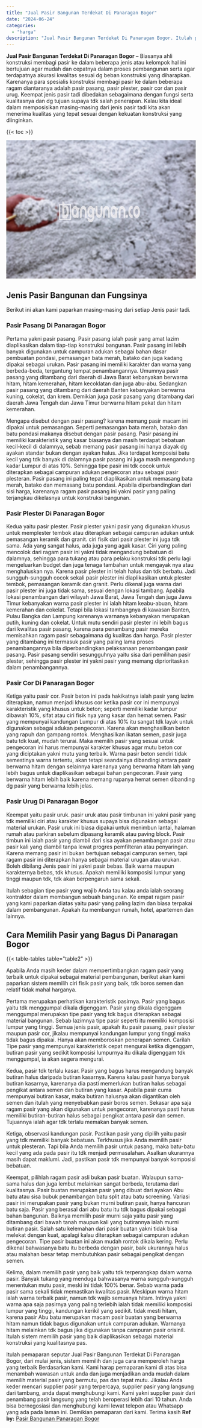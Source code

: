 ```yaml
---
title: "Jual Pasir Bangunan Terdekat Di Panaragan Bogor"
date: "2024-06-24"
categories: 
  - "harga"
description: "Jual Pasir Bangunan Terdekat Di Panaragan Bogor. Itulah pemaparan seputar Jual Pasir Bangunan Terdekat Di Panaragan Bogor, dari mulai jenis, sistem memilih d..."
---
```


**Jual Pasir Bangunan Terdekat Di Panaragan Bogor** – Biasanya ahli konstruksi membagi pasir ke dalam beberapa jenis atau kelompok hal ini bertujuan agar mudah dan cepatnya dalam proses pembangunan serta agar terdapatnya akurasi kwalitas sesuai dg beban konstruksi yang diharapkan. Karenanya para spesialis konstruksi membagi pasir ke dalam beberapa ragam diantaranya adalah pasir pasang, pasir plester, pasir cor dan pasir urug. Keempat jenis pasir tadi dibedakan sebagaimana dengan fungsi serta kualitasnya dan dg tujuan supaya tdk salah penerapan. Kalau kita ideal dalam memposisikan masing-masing dari jenis pasir tadi kita akan menerima kualitas yang tepat sesuai dengan kekuatan konstruksi yang diinginkan.

{{< toc >}}

![Jual Pasir Bangunan Terdekat Di Panaragan Bogor](/images/jual-pasir-bangunan-64.png)

## Jenis Pasir Bangunan dan Fungsinya

Berikut ini akan kami paparkan masing-masing dari setiap Jenis pasir tadi.

### Pasir Pasang Di Panaragan Bogor

Pertama yakni pasir pasang. Pasir pasang ialah pasir yang amat lazim diaplikasikan dalam tiap-tiap konstruksi bangunan. Pasir pasang ini lebih banyak digunakan untuk campuran adukan sebagai bahan dasar pembuatan pondasi, pemasangan bata merah, batako dan juga kadang dipakai sebagai urukan. Pasir pasang ini memiliki karakter dan warna yang berbeda-beda, tergantung tempat penambangannya. Umumnya pasir pasang yang ditambang dari daerah di Jawa Barat kebanyakan berwarna hitam, hitam kemerahan, hitam kecoklatan dan juga abu-abu. Sedangkan pasir pasang yang ditambang dari daerah Banten kebanyakan berwarna kuning, cokelat, dan krem. Demikian juga pasir pasang yang ditambang dari daerah Jawa Tengah dan Jawa Timur berwarna hitam pekat dan hitam kemerahan.

Mengapa disebut dengan pasir pasang? karena memang pasir macam ini dipakai untuk pemasangan. Seperti pemasangan bata merah, batako dan batu pondasi makanya disebut dengan pasir pasang. Pasir pasang ini memiliki karakteristik yang kasar biasanya dan masih terdapat bebatuan kecil-kecil di dalamnya, sebab memang pasir pasang ini hanya diayak dg ayakan standar bukan dengan ayakan halus. Jika terdapat komposisi batu kecil yang tdk banyak di dalamnya pasir pasang ini juga masih mengandung kadar Lumpur di atas 10%. Sehingga tipe pasir ini tdk cocok untuk diterapkan sebagai campuran adukan pengecoran atau sebagai pasir plesteran. Pasir pasang ini paling tepat diaplikasikan untuk memasang bata merah, batako dan memasang batu pondasi. Apabila diperbandingkan dari sisi harga, karenanya ragam pasir pasang ini yakni pasir yang paling terjangkau dikelasnya untuk konstruksi bangunan.

### Pasir Plester Di Panaragan Bogor

Kedua yaitu pasir plester. Pasir plester yakni pasir yang digunakan khusus untuk memplester tembok atau diterapkan sebagai campuran adukan untuk pemasangan keramik dan granit. ciri fisik dari pasir plester ini juga tdk sama. Ada yang sangat halus, ada juga yang agak kasar. Ciri yang paling mencolok dari ragam pasir ini yakni tidak mengandung bebatuan di dalamnya, sehingga para tukang atau para pelaku konstruksi tdk perlu lagi mengeluarkan budget dan juga tenaga tambahan untuk mengayak nya atau menghaluskan nya. Karena pasir plester ini telah halus dan tdk berbatu. Jadi sungguh-sungguh cocok sekali pasir plester ini diaplikasikan untuk plester tembok, pemasangan keramik dan granit. Perlu dikenal juga warna dari pasir plester ini juga tidak sama, sesuai dengan lokasi tambang. Apabila lokasi penambangan dari wilayah Jawa Barat, Jawa Tengah dan juga Jawa Timur kebanyakan warna pasir plester ini ialah hitam keabu-abuan, hitam kemerahan dan cokelat. Tetapi bila lokasi tambangnya di kawasan Banten, Pulau Bangka dan Lampung karenanya warnanya kebanyakan merupakan putih, kuning dan cokelat. Untuk mutu sendiri pasir plester ini lebih bagus dari kwalitas pasir pasang, karena para penambang pasir mereka memisahkan ragam pasir sebagaimana dg kualitas dan harga. Pasir plester yang ditambang ini termasuk pasir yang paling lama proses penambangannya bila diperbandingkan pelaksanaan penambangan pasir pasang. Pasir pasang sendiri sesungguhnya yaitu sisa dari pemilihan pasir plester, sehingga pasir plester ini yakni pasir yang memang diprioritaskan dalam penambangannya.

### Pasir Cor Di Panaragan Bogor

Ketiga yaitu pasir cor. Pasir beton ini pada hakikatnya ialah pasir yang lazim diterapkan, namun menjadi khusus cor ketika pasir cor ini mempunyai karakteristik yang khusus untuk beton; seperti memiliki kadar lumpur dibawah 10%, sifat atau ciri fisik nya yang kasar dan hemat semen. Pasir yang mempunyai kandungan Lumpur di atas 10% itu sangat tdk layak untuk digunakan sebagai adukan pengecoran. Karena akan menghasilkan beton yang rapuh dan gampang rontok. Menghasilkan ikatan semen, pasir juga batu tdk kuat, mudah terurai. Maka memilih pasir yang sesuai untuk pengecoran ini harus mempunyai karakter khusus agar mutu beton cor yang diciptakan yakni mutu yang terbaik. Warna pasir beton sendiri tidak semestinya warna tertentu, akan tetapi seandainya dibandingi antara pasir berwarna hitam dengan selainnya karenanya yang berwarna hitam lah yang lebih bagus untuk diaplikasikan sebagai bahan pengecoran. Pasir yang berwarna hitam lebih baik karena memang rupanya hemat semen dibanding dg pasir yang berwarna lebih jelas.

### Pasir Urug Di Panaragan Bogor

Keempat yaitu pasir uruk. pasir uruk atau pasir timbunan ini yakni pasir yang tdk memiliki ciri atau karakter khusus supaya bisa digunakan sebagai material urukan. Pasir uruk ini biasa dipakai untuk menimbun lantai, halaman rumah atau parkiran sebelum dipasang keramik atau paving block. Pasir timbun ini ialah pasir yang diambil dari sisa ayakan penambangan pasir atau pasir kali yang diambil tanpa lewat progres pemfilteran atau penyaringan. Karena memang pasir ini bukan bertujuan sebagai campuran semen, tapi ragam pasir ini diterapkan hanya sebagai material urugan atau urukan. Boleh dibilang Jenis pasir ini yakni pasir bebas. Baik warna maupun karakternya bebas, tdk khusus. Apakah memiliki komposisi lumpur yang tinggi maupun tdk, tdk akan berpengaruh sama sekali.

Itulah sebagian tipe pasir yang wajib Anda tau kalau anda ialah seorang kontraktor dalam membangun sebuah bangunan. Ke empat ragam pasir yang kami paparkan diatas yaitu pasir yang paling lazim dan biasa terpakai dalam pembangunan. Apakah itu membangun rumah, hotel, apartemen dan lainnya.

## Cara Memilih Pasir yang Bagus Di Panaragan Bogor

{{< table-tables table="table2" >}}

Apabila Anda masih keder dalam mempertimbangkan ragam pasir yang terbaik untuk dipakai sebagai material pembangunan, berikut akan kami paparkan sistem memilih ciri fisik pasir yang baik, tdk boros semen dan relatif tidak mahal harganya.

Pertama merupakan perhatikan karakteristik pasirnya. Pasir yang bagus yaitu tdk menggumpal dikala digenggam. Pasir yang dikala digenggam menggumpal merupakan tipe pasir yang tdk bagus diterapkan sebagai material bangunan. Sebab lazimnya tipe pasir seperti itu memiliki komposisi lumpur yang tinggi. Semua jenis pasir, apakah itu pasir pasang, pasir plester maupun pasir cor, jikalau mempunyai kandungan lumpur yang tinggi maka tidak bagus dipakai. Hanya akan memboroskan penerapan semen. Carilah Tipe pasir yang mempunyai karakteristik cepat mengurai ketika digenggam, butiran pasir yang sedikit komposisi lumpurnya itu dikala digenggam tdk menggumpal, ia akan segera mengurai.

Kedua, pasir tdk terlalu kasar. Pasir yang bagus harus mengandung banyak butiran halus daripada butiran kasarnya. Karena kalau pasir hanya banyak butiran kasarnya, karenanya dia pasti memerlukan butiran halus sebagai pengikat antara semen dan butiran yang kasar. Apabila pasir cuma mempunyai butiran kasar, maka butiran halusnya akan digantikan oleh semen dan itulah yang menyebabkan pasir boros semen. Sekasar apa saja ragam pasir yang akan digunakan untuk pengecoran, karenanya pasti harus memiliki butiran-butiran halus sebagai pengikat antara pasir dan semen. Tujuannya ialah agar tdk terlalu memakan banyak semen.

Ketiga, observasi kandungan pasir. Pastikan pasir yang dipilih yaitu pasir yang tdk memiliki banyak bebatuan. Terkhusus jika Anda memilih pasir untuk plesteran. Tapi bila Anda memilih pasir untuk pasang, maka batu-batu kecil yang ada pada pasir itu tdk menjadi permasalahan. Asalkan ukurannya masih dapat maklumi. Jadi, pastikan pasir tdk mempunyai banyak komposisi bebatuan.

Keempat, pilihlah ragam pasir asli bukan pasir buatan. Walaupun sama-sama halus dan juga lembut melainkan sangat berbeda, terutama dari kualitasnya. Pasir buatan merupakan pasir yang dibuat dari ayakan Abu batu atau sisa bubuk penambangan batu split atau batu screening. Variasi pasir ini merupakan pasir yang bukan murni butiran pasir, hanya hancuran batu saja. Pasir yang berasal dari abu batu itu tdk bagus dipakai sebagai bahan bangunan. Baiknya memilih pasir murni saja yaitu pasir yang ditambang dari bawah tanah maupun kali yang butirannya ialah murni butiran pasir. Salah satu kelemahan dari pasir buatan yakni tidak bisa melekat dengan kuat, apalagi kalau diterapkan sebagai campuran adukan pengecoran. Tipe pasir buatan ini akan mudah rontok dikala kering. Perlu dikenal bahwasanya batu itu berbeda dengan pasir, baik ukurannya halus atau malahan besar tetap membutuhkan pasir sebagai pengikat dengan semen.

Kelima, dalam memilih pasir yang baik yaitu tdk terperangkap dalam warna pasir. Banyak tukang yang menduga bahwasanya warna sungguh-sungguh menentukan mutu pasir, meski ini tidak 100% benar. Sebab warna pada pasir sama sekali tidak memastikan kwalitas pasir. Meskipun warna hitam ialah warna terbaik pasir, namun tdk wajib semuanya hitam. Intinya yakni warna apa saja pasirnya yang paling terlebih ialah tidak memiliki komposisi lumpur yang tinggi, kandungan kerikil yang sedikit. tidak mesti hitam, karena pasir Abu batu merupakan macam pasir buatan yang berwarna hitam namun tidak bagus digunakan untuk campuran adukan. Warnanya hitam melainkan tdk bagus jika digunakan tanpa campuran pasir orisinil. Itulah sistem memilih pasir yang baik diaplikasikan sebagai material konstruksi yang kualitasnya pas.

Itulah pemaparan seputar Jual Pasir Bangunan Terdekat Di Panaragan Bogor, dari mulai jenis, sistem memilih dan juga cara memperoleh harga yang terbaik Berdasarkan kami. Kami harap pemaparan kami di atas bisa menambah wawasan untuk anda dan juga menjadikan anda mudah dalam memilih material pasir yang bermutu, pas dan tepat mutu. Jikalau Anda keder mencari supplier pasir yang terpercaya, supplier pasir yang langsung dari tambang, anda dapat menghubungi kami. Kami yakni supplier pasir dari penambang pasir langsung yang telah beroperasi lebih dari 10 tahun. Anda bisa bernegosiasi dan menghubungi kami lewat telepon atau Whatsapp yang ada pada laman ini. Demikian pemaparan dari kami. Terima kasih
**Ref by:** [Pasir Bangunan Panaragan Bogor](https://id.wikipedia.org/wiki/Pasir)
